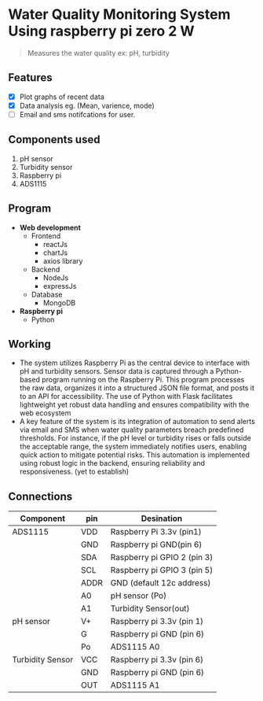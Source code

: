 # Water Quality Monitoring System Using raspberry pi zero 2 W

> Measures the water quality ex: pH, turbidity

## Features

- [x] Plot graphs of recent data
- [x] Data analysis eg. (Mean, varience, mode)
- [ ] Email and sms notifcations for user.

## Components used

1. pH sensor
2. Turbidity sensor
3. Raspberry pi
4. ADS1115

## Program

- **Web development**
  - Frontend
    - reactJs
    - chartJs
    - axios library
  - Backend
    - NodeJs
    - expressJs
  - Database
    - MongoDB
- **Raspberry pi**
  - Python

## Working

- The system utilizes Raspberry Pi as the central device to interface with pH and turbidity sensors. Sensor data is captured through a Python-based program running on the Raspberry Pi. This program processes the raw data, organizes it into a structured JSON file format, and posts it to an API for accessibility. The use of Python with Flask facilitates lightweight yet robust data handling and ensures compatibility with the web ecosystem
- A key feature of the system is its integration of automation to send alerts via email and SMS when water quality parameters breach predefined thresholds. For instance, if the pH level or turbidity rises or falls outside the acceptable range, the system immediately notifies users, enabling quick action to mitigate potential risks. This automation is implemented using robust logic in the backend, ensuring reliability and responsiveness.
  (yet to establish)

## Connections

| Component        | pin  | Desination                  |
| ---------------- | ---- | --------------------------- |
| ADS1115          | VDD  | Raspberry Pi 3.3v (pin1)    |
|                  | GND  | Raspberry pi GND(pin 6)     |
|                  | SDA  | Raspberry pi GPIO 2 (pin 3) |
|                  | SCL  | Raspberry pi GPIO 3 (pin 5) |
|                  | ADDR | GND (default 12c address)   |
|                  | A0   | pH sensor (Po)              |
|                  | A1   | Turbidity Sensor(out)       |
| pH sensor        | V+   | Raspberry pi 3.3v (pin 1)   |
|                  | G    | Raspberry pi GND (pin 6)    |
|                  | Po   | ADS1115 A0                  |
| Turbidity Sensor | VCC  | Raspberry pi 3.3v (pin 6)   |
|                  | GND  | Raspberry pi GND (pin 6)    |
|                  | OUT  | ADS1115 A1                  |

